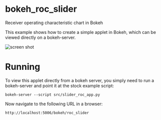 # bokeh_roc_slider
Receiver operating characteristic chart in Bokeh

This example shows how to create a simple applet in Bokeh, which can
be viewed directly on a bokeh-server.


![screen shot](https://github.com/brianray/bokeh_roc_slider/screenshot.png "Screenshot")


Running
=======

To view this applet directly from a bokeh server, you simply need to
run a bokeh-server and point it at the stock example script:

    bokeh-server --script src/slider_roc_app.py

Now navigate to the following URL in a browser:

    http://localhost:5006/bokeh/roc_slider

